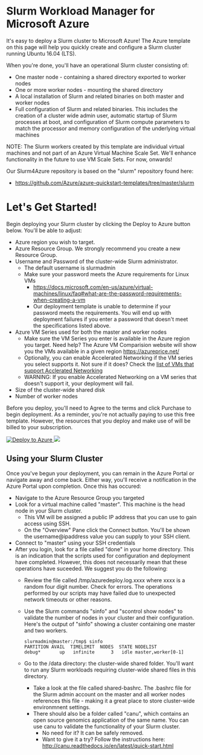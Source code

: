 # Slurm Workload Manager for Microsoft Azure

It's easy to deploy a Slurm cluster to Microsoft Azure!  The Azure template on this page will help you quickly create and configure a Slurm cluster running Ubuntu 16.04 (LTS).  

When you're done, you'll have an operational Slurm cluster consisting of:

* One master node - containing a shared directory exported to worker nodes
* One or more worker nodes - mounting the shared directory 
* A local installation of Slurm and related binaries on both master and worker nodes
* Full configuration of Slurm and related binaries.  This includes the creation of a cluster wide admin user, automatic startup of Slurm processes at boot, and configuration of Slurm compute parameters to match the processor and memory configuration of the underlying virtual machines

NOTE: The Slurm workers created by this template are individual virtual machines and not part of an Azure Virtual Machine Scale Set.  We'll enhance functionality in the future to use VM Scale Sets.  For now, onwards!

Our Slurm4Azure repository is based on the "slurm" repository found here: 
* https://github.com/Azure/azure-quickstart-templates/tree/master/slurm

# Let's Get Started!

Begin deploying your Slurm cluster by clicking the Deploy to Azure button below.  You'll be able to adjust:

* Azure region you wish to target. 
* Azure Resource Group.  We strongly recommend you create a new Resource Group.
* Username and Password of the cluster-wide Slurm administrator. 
  * The default username is slurmadmin
  * Make sure your password meets the Azure requirements for Linux VMs
    * https://docs.microsoft.com/en-us/azure/virtual-machines/linux/faq#what-are-the-password-requirements-when-creating-a-vm
    * Our deployment template is unable to determine if your password meets the requirements.  You will end up with deployment failures if you enter a password that doesn't meet the specifications listed above.  
* Azure VM Series used for both the master and worker nodes
    * Make sure the VM Series you enter is available in the Azure region you target.  Need help? The Azure VM Comparision website will show you the VMs available in a given region  https://azureprice.net/
    * Optionally, you can enable Accelerated Networking if the VM series you select supports it.  Not sure if it does?  Check the [list of VMs that support Acclerated Networking](https://docs.microsoft.com/en-us/azure/virtual-network/create-vm-accelerated-networking-cli#supported-vm-instances)
    * WARNING: If you enable Accelerated Networking on a VM series that doesn't support it, your deployment will fail.
* Size of the cluster-wide shared disk
* Number of worker nodes

Before you deploy, you'll need to Agree to the terms and click Purchase to begin deployment.  As a reminder, you're not actually paying to use this free template. However, the resources that you deploy and make use of will be billed to your subscription.

<a href="https://portal.azure.com/#create/Microsoft.Template/uri/https%3A%2F%2Fraw.githubusercontent.com%2Ftamhinsf%2FSlurm4Azure%2Fmaster%2Fazuredeploy.json" target="_blank">
   <img alt="Deploy to Azure" src="http://azuredeploy.net/deploybutton.png"/>
</a>
<a href="http://armviz.io/#/?load=https%3A%2F%2Fraw.githubusercontent.com%2Ftamhinsf%2FSlurm4Azure%2Fmaster%2Fazuredeploy.json" target="_blank">
    <img src="http://armviz.io/visualizebutton.png"/>
</a>

## Using your Slurm Cluster

Once you've begun your deployment, you can remain in the Azure Portal or navigate away and come back.  Either way, you'll receive a notification in the Azure Portal upon completion.  Once this has occured:

* Navigate to the Azure Resource Group you targeted
* Look for a virtual machine called "master".   This machine is the head node in your Slurm cluster.  
  * This VM will be assigned a public IP address that you can use to gain access using SSH.  
  * On the "Overview" Pane click the Connect button.  You'll be shown the username@ipaddress value you can supply to your SSH client.  
* Connect to "master" using your SSH credentials
* After you login, look for a file called "done" in your home directory.  This is an indication that the scripts used for configuration and deployment have completed. However, this does not necessarily mean that these operations have suceeded.  We suggest you do the following:
  * Review the file called /tmp/azuredeploy.log.xxxx where xxxx is a random four digit number.  Check for errors.  The operations performed by our  scripts may have failed due to unexpected network timeouts or other reasons.  
  * Use the Slurm commands "sinfo" and "scontrol show nodes" to validate the number of nodes in your cluster and their configuration.  Here's the output of "sinfo" showing a cluster containing one master and two workers.  

        slurmadmin@master:/tmp$ sinfo
        PARTITION AVAIL  TIMELIMIT  NODES  STATE NODELIST
        debug*       up   infinite      3   idle master,worker[0-1]
  
  * Go to the /data directory: the cluster-wide shared folder.  You'll want to run any Slurm workloads requiring cluster-wide shared files in this directory.
    * Take a look at the file called shared-bashrc.  The .bashrc file for the Slurm admin account on the master and all worker nodes references this file - making it a great place to store cluster-wide environmnent settings.  
    * There should also be a folder called "canu", which contains an open source genomics application of the same name.  You can use canu to validate the functionality of your Slurm cluster.  
      * No need for it? It can be safely removed.  
      * Want to give it a try?  Follow the instructions here: http://canu.readthedocs.io/en/latest/quick-start.html




  


